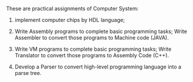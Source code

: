 These are practical assignments of Computer System:

1. implement computer chips by HDL language;

2. Write Assembly programs to complete basic programming tasks;
   Write Assembler to convert those programs to Machine code (JAVA). 

3. Write VM programs to complete basic programming tasks;
   Write Translator to convert those programs to Assembly Code (C++).

4. Develop a Parser to convert high-level programming language into a parse tree.
